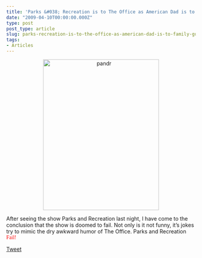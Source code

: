```yaml
---
title: 'Parks &#038; Recreation is to The Office as American Dad is to Family Guy'
date: "2009-04-10T00:00:00.000Z"
type: post 
post_type: article
slug: parks-recreation-is-to-the-office-as-american-dad-is-to-family-guy
tags: 
- Articles
---
```

<p style="text-align: center;">
  <a href="http://brandontreb.com/wp-content/uploads/2009/04/pandr.jpg"><img class="size-full wp-image-196  aligncenter" title="pandr" src="http://brandontreb.com/wp-content/uploads/2009/04/pandr.jpg" alt="pandr" width="308" height="400" /></a>
</p>

After seeing the show Parks and Recreation last night, I have come to the conclusion that the show is doomed to fail. Not only is it not funny, it&#8217;s jokes try to mimic the dry awkward humor of The Office. Parks and Recreation <span style="font-family: mceinline;color:red;">Fail!</span>

<div style="">
  <a href="http://twitter.com/share" class="twitter-share-button" data-count="horizontal" data-text="Parks & Recreation is to The Office as American Dad is to Family Guy" data-url="http://brandontreb.com/parks-recreation-is-to-the-office-as-american-dad-is-to-family-guy"  data-via="brandontreb" data-related="brandontreb:">Tweet</a>
</div>